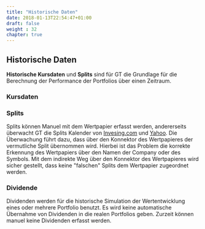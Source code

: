 ```yaml
---
title: "Historische Daten"
date: 2018-01-13T22:54:47+01:00
draft: false
weight : 32
chapter: true
---
```

## Historische Daten
**Historische Kursdaten** und **Splits** sind für GT die Grundlage für die Berechnung der Performance der Portfolios über einen Zeitraum.

### Kursdaten

### Splits
Splits können Manuel mit dem Wertpapier erfasst werden, andererseits überwacht GT die Splits Kalender von [Invesing.com](//www.investing.com/stock-split-calendar/) und [Yahoo](//finance.yahoo.com/calendar/splits). Die Überwachung führt dazu, dass über den Konnektor des Wertpapieres der vermutliche Split übernommen wird. Hierbei ist das Problem die korrekte Erkennung des Wertpapiers über den Namen der Company oder des Symbols. Mit dem indirekte Weg über den Konnektor des Wertpapieres wird sicher gestellt, dass keine "falschen" Splits dem Wertpapier zugeordnet werden.

### Dividende
Dividenden werden für die historische Simulation der Wertentwicklung eines oder mehrere Portfolio benutzt. Es wird keine automatische Übernahme von Dividenden in die realen Portfolios geben. Zurzeit können manuel keine Dividenden erfasst werden.
